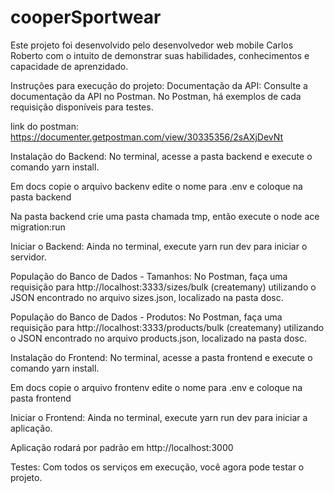 # cooperSportwear

Este projeto foi desenvolvido pelo desenvolvedor web mobile Carlos Roberto com o intuito de demonstrar suas habilidades, conhecimentos e capacidade de aprenzidado.

Instruções para execução do projeto:
Documentação da API:
Consulte a documentação da API no Postman. No Postman, há exemplos de cada requisição disponíveis para testes.

link do postman: https://documenter.getpostman.com/view/30335356/2sAXjDevNt

Instalação do Backend:
No terminal, acesse a pasta backend e execute o comando yarn install.

Em docs copie o arquivo backenv edite o nome para .env e coloque na pasta backend

Na pasta backend crie uma pasta chamada tmp, então execute o node ace migration:run

Iniciar o Backend:
Ainda no terminal, execute yarn run dev para iniciar o servidor.

População do Banco de Dados - Tamanhos:
No Postman, faça uma requisição para http://localhost:3333/sizes/bulk (createmany) utilizando o JSON encontrado no arquivo sizes.json, localizado na pasta dosc.

População do Banco de Dados - Produtos:
No Postman, faça uma requisição para http://localhost:3333/products/bulk  (createmany) utilizando o JSON encontrado no arquivo products.json, localizado na pasta dosc.

Instalação do Frontend:
No terminal, acesse a pasta frontend e execute o comando yarn install.

Em docs copie o arquivo frontenv edite o nome para .env e coloque na pasta frontend

Iniciar o Frontend:
Ainda no terminal, execute yarn run dev para iniciar a aplicação.

Aplicação rodará por padrão em http://localhost:3000

Testes:
Com todos os serviços em execução, você agora pode testar o projeto.
